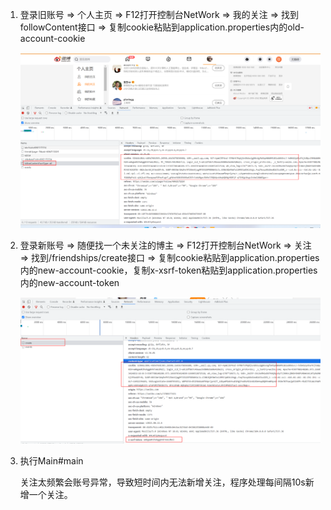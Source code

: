 1. 登录旧账号 => 个人主页 => F12打开控制台NetWork => 我的关注 => 找到followContent接口 => 复制cookie粘贴到application.properties内的old-account-cookie

   ![](img/image-20220817110023260.png)

2. 登录新账号 => 随便找一个未关注的博主 => F12打开控制台NetWork => 关注 => 找到/friendships/create接口 => 复制cookie粘贴到application.properties内的new-account-cookie，复制x-xsrf-token粘贴到application.properties内的new-account-token

   ![](img/image-20220817111040333.png)

3. 执行Main#main

   关注太频繁会账号异常，导致短时间内无法新增关注，程序处理每间隔10s新增一个关注。